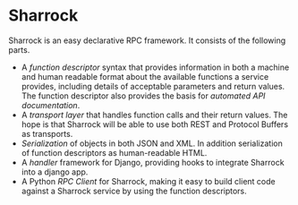Sharrock
========

Sharrock is an easy declarative RPC framework.  It consists of the following parts.

*	A *function descriptor* syntax that provides information in both a machine and human readable format about the available functions a service provides, including details of acceptable parameters and return values.  The function descriptor also provides the basis for *automated API documentation*.
*	A *transport layer* that handles function calls and their return values.  The hope is that Sharrock will be able to use both REST and Protocol Buffers as transports.
*	*Serialization* of objects in both JSON and XML.  In addition serialization of function descriptors as human-readable HTML.
*	A *handler* framework for Django, providing hooks to integrate Sharrock into a django app.
*	A Python *RPC Client* for Sharrock, making it easy to build client code against a Sharrock service by using the function descriptors.
